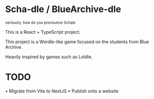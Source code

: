 # Scha-dle / BlueArchive-dle

<small>seriously, how do you pronounce Schale</small>

This is a React + TypeScript project.

This project is a Wordle-like game focused on the students from Blue Archive.  

Heavily inspired by games such as Loldle. 

# TODO
• Migrate from Vite to NextJS
• Publish onto a website